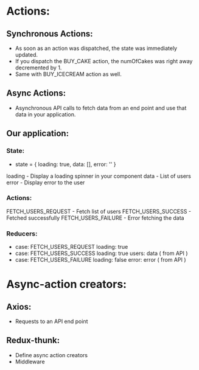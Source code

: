 # Actions:

## Synchronous Actions:

- As soon as an action was dispatched, the state was immediately updated.
- If you dispatch the BUY_CAKE action, the numOfCakes was right away decremented by 1.
- Same with BUY_ICECREAM action as well.

## Async Actions:

- Asynchronous API calls to fetch data from an end point and use that data in your application.

## Our application:

### State:

- state = {
  loading: true,
  data: [],
  error: ''
  }

loading - Display a loading spinner in your component
data - List of users
error - Display error to the user

### Actions:

FETCH_USERS_REQUEST - Fetch list of users
FETCH_USERS_SUCCESS - Fetched successfully
FETCH_USERS_FAILURE - Error fetching the data

### Reducers:

- case: FETCH_USERS_REQUEST
  loading: true
- case: FETCH_USERS_SUCCESS
  loading: true
  users: data ( from API )
- case: FETCH_USERS_FAILURE
  loading: false
  error: error ( from API )

# Async-action creators:

## Axios:

- Requests to an API end point

## Redux-thunk:

- Define async action creators
- Middleware
